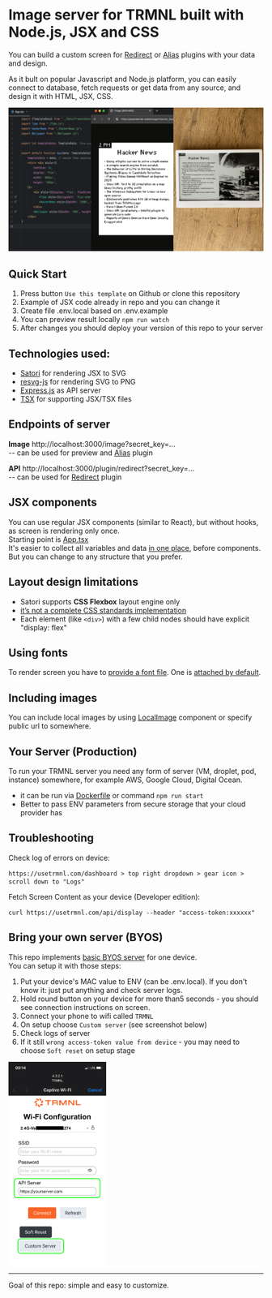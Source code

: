 # Image server for TRMNL built with Node.js, JSX and CSS

You can build a custom screen for [Redirect](https://help.usetrmnl.com/en/articles/11035846-redirect-plugin)
or [Alias](https://help.usetrmnl.com/en/articles/10701448-alias-plugin) plugins with your data and design.

As it bult on popular Javascript and Node.js platform, you can easily connect to database, fetch requests or get data
from any source, and design it with HTML, JSX, CSS.

<img src="preview.png" alt="preview">

## Quick Start

1. Press button `Use this template` on Github or clone this repository
2. Example of JSX code already in repo and you can change it
3. Create file .env.local based on .env.example
3. You can preview result locally `npm run watch`
5. After changes you should deploy your version of this repo to your server

## Technologies used:

- [Satori](https://www.npmjs.com/package/satori) for rendering JSX to SVG
- [resvg-js](https://www.npmjs.com/package/@resvg/resvg-js) for rendering SVG to PNG
- [Express.js](https://expressjs.com) as API server
- [TSX](https://tsx.is) for supporting JSX/TSX files

## Endpoints of server

**Image** http://localhost:3000/image?secret_key=... <br>
-- can be used for preview and [Alias](https://help.usetrmnl.com/en/articles/10701448-alias-plugin) plugin

**API** http://localhost:3000/plugin/redirect?secret_key=... <br>
-- can be used for [Redirect](https://help.usetrmnl.com/en/articles/11035846-redirect-plugin) plugin

## JSX components

You can use regular JSX components (similar to React), but without hooks, as screen is rendering only once.<br>
Starting point is [App.tsx](../src/Template/App.tsx) <br>
It's easier to collect all variables and data [in one place](../src/Data/PrepareData.ts), before components. But you can
change to any structure that you prefer.

## Layout design limitations
- Satori supports **CSS Flexbox** layout engine only
- [it’s not a complete CSS standards implementation](https://github.com/vercel/satori?tab=readme-ov-file#css) 
- Each element (like `<div>`) with a few child nodes should have explicit "display: flex"

## Using fonts

To render screen you have to [provide a font file](../src/Utils/JSXtoPNG.ts). One is [attached by default](../assets/fonts/).

## Including images

You can include local images by using [LocalImage](../src/Template/LocalImage.tsx) component or specify public url to
somewhere.

## Your Server (Production)

To run your TRMNL server you need any form of server (VM, droplet, pod, instance) somewhere, for example AWS, Google
Cloud, Digital Ocean.

- it can be run via [Dockerfile](../Dockerfile) or command `npm run start`
- Better to pass ENV parameters from secure storage that your cloud provider has

## Troubleshooting

Check log of errors on device:

```
https://usetrmnl.com/dashboard > top right dropdown > gear icon > scroll down to "Logs"
```

Fetch Screen Content as your device (Developer edition):

```
curl https://usetrmnl.com/api/display --header "access-token:xxxxxx"
```

## Bring your own server (BYOS)
This repo implements [basic BYOS server](https://docs.usetrmnl.com/go/diy/byos) for one device.<br>
You can setup it with those steps:
1. Put your device's MAC value to ENV (can be .env.local). If you don't know it: just put anything and check server logs.
2. Hold round button on your device for more than5 seconds - you should see connection instructions on screen.
3. Connect your phone to wifi called `TRMNL`
4. On setup choose `Custom server` (see screenshot below)
5. Check logs of server
6. If it still `wrong access-token value from device` - you may need to choose `Soft reset` on setup stage

<img src="BYOS_setup.png" alt="BYOS setup" height="400">


---
Goal of this repo: simple and easy to customize.
